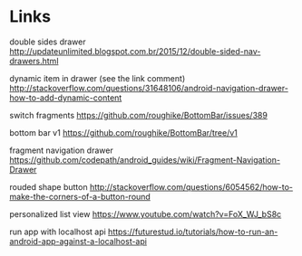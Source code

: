# Links

double sides drawer
http://updateunlimited.blogspot.com.br/2015/12/double-sided-nav-drawers.html

dynamic item in drawer (see the link comment)
http://stackoverflow.com/questions/31648106/android-navigation-drawer-how-to-add-dynamic-content

switch fragments
https://github.com/roughike/BottomBar/issues/389

bottom bar v1
https://github.com/roughike/BottomBar/tree/v1

fragment navigation drawer
https://github.com/codepath/android_guides/wiki/Fragment-Navigation-Drawer

rouded shape button
http://stackoverflow.com/questions/6054562/how-to-make-the-corners-of-a-button-round

personalized list view
https://www.youtube.com/watch?v=FoX_WJ_bS8c

run app with localhost api
https://futurestud.io/tutorials/how-to-run-an-android-app-against-a-localhost-api
